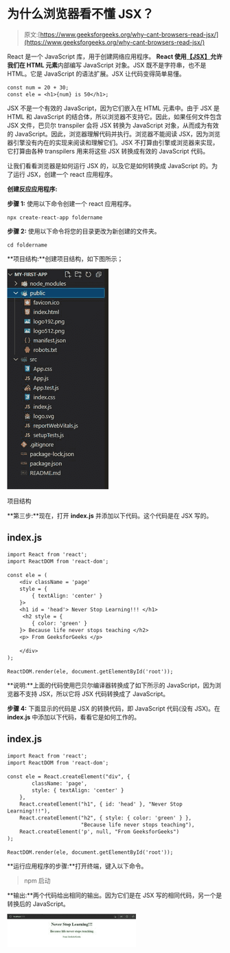 # 为什么浏览器看不懂 JSX？

> 原文:[https://www.geeksforgeeks.org/why-cant-browsers-read-jsx/](https://www.geeksforgeeks.org/why-cant-browsers-read-jsx/)

React 是一个 JavaScript 库，用于创建网络应用程序。 **React 使用**[**【JSX】**](https://www.geeksforgeeks.org/reactjs-introduction-jsx/)**允许我们在 HTML 元素**内部编写 JavaScript 对象。JSX 既不是字符串，也不是 HTML。它是 JavaScript 的语法扩展。JSX 让代码变得简单易懂。

```
const num = 20 + 30;
const ele = <h1>{num} is 50</h1>;
```

JSX 不是一个有效的 JavaScript，因为它们嵌入在 HTML 元素中。由于 JSX 是 HTML 和 JavaScript 的结合体，所以浏览器不支持它。因此，如果任何文件包含 JSX 文件，巴贝尔 transpiler 会将 JSX 转换为 JavaScript 对象，从而成为有效的 JavaScript。因此，浏览器理解代码并执行。浏览器不能阅读 JSX，因为浏览器引擎没有内在的实现来阅读和理解它们。JSX 不打算由引擎或浏览器来实现，它打算由各种 transpilers 用来将这些 JSX 转换成有效的 JavaScript 代码。

让我们看看浏览器是如何运行 JSX 的，以及它是如何转换成 JavaScript 的。为了运行 JSX，创建一个 react 应用程序。

**创建反应应用程序:**

**步骤 1:** 使用以下命令创建一个 react 应用程序。

```
npx create-react-app foldername
```

**步骤 2:** 使用以下命令将您的目录更改为新创建的文件夹。

```
cd foldername
```

**项目结构:**创建项目结构，如下图所示；

![](img/7bb579755ddb6e1436b2f0e141251c9b.png)

项目结构

**第三步:**现在，打开 **index.js** 并添加以下代码。这个代码是在 JSX 写的。

## index.js

```
import React from 'react';
import ReactDOM from 'react-dom';

const ele = ( 
    <div className = 'page'
    style = {
        { textAlign: 'center' }
    }>
    <h1 id = 'head'> Never Stop Learning!!! </h1>
     <h2 style = {
        { color: 'green' }
    }> Because life never stops teaching </h2> 
    <p> From GeeksforGeeks </p>

    </div>
);

ReactDOM.render(ele, document.getElementById('root'));
```

**说明:**上面的代码使用巴贝尔编译器转换成了如下所示的 JavaScript，因为浏览器不支持 JSX，所以它将 JSX 代码转换成了 JavaScript。

**步骤 4:** 下面显示的代码是 JSX 的转换代码，即 JavaScript 代码(没有 JSX)。在 **index.js** 中添加以下代码，看看它是如何工作的。

## index.js

```
import React from 'react';
import ReactDOM from 'react-dom';

const ele = React.createElement("div", {
        className: 'page',
        style: { textAlign: 'center' }
    },
    React.createElement("h1", { id: 'head' }, "Never Stop Learning!!!"),
    React.createElement("h2", { style: { color: 'green' } }, 
                        "Because life never stops teaching"),
    React.createElement('p', null, "From GeeksforGeeks")
);

ReactDOM.render(ele, document.getElementById('root'));
```

**运行应用程序的步骤:**打开终端，键入以下命令。

> npm 启动

**输出:**两个代码给出相同的输出。因为它们是在 JSX 写的相同代码，另一个是转换后的 JavaScript。

![](img/b5d5cab82b7b4f5756c227c1478f09d6.png)